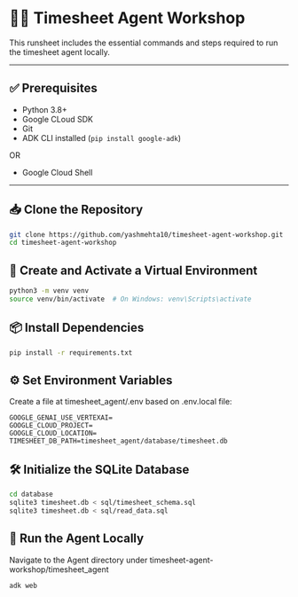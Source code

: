# 🏃‍♂️ Timesheet Agent Workshop

This runsheet includes the essential commands and steps required to run the timesheet agent locally.

---

## ✅ Prerequisites

- Python 3.8+
- Google CLoud SDK
- Git
- ADK CLI installed (`pip install google-adk`)

OR

- Google Cloud Shell 
---

## 📥 Clone the Repository

```bash
git clone https://github.com/yashmehta10/timesheet-agent-workshop.git
cd timesheet-agent-workshop
```

## 🧪 Create and Activate a Virtual Environment
```bash
python3 -m venv venv
source venv/bin/activate  # On Windows: venv\Scripts\activate
```

## 📦 Install Dependencies
```bash
pip install -r requirements.txt
```

## ⚙️ Set Environment Variables
Create a file at timesheet_agent/.env based on .env.local file:

```
GOOGLE_GENAI_USE_VERTEXAI=
GOOGLE_CLOUD_PROJECT=
GOOGLE_CLOUD_LOCATION=
TIMESHEET_DB_PATH=timesheet_agent/database/timesheet.db
```

## 🛠️ Initialize the SQLite Database
```bash
cd database
sqlite3 timesheet.db < sql/timesheet_schema.sql
sqlite3 timesheet.db < sql/read_data.sql
```

## 🚀 Run the Agent Locally
Navigate to the Agent  directory under timesheet-agent-workshop/timesheet_agent
```bash
adk web
```